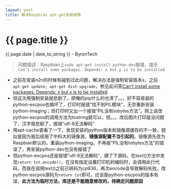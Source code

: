 ```yaml
---
layout: post
title: 解决Raspbian apt-get安装故障  
---
```


{{ page.title }}
================
<p class="date">{{ page.date | date_to_string }} - ByronTech</p>

> 问题描述：Raspbian上`sudo apt-get install python-dev`报错，提示`Can't install some packages. Depends: x but y is to be installed`

* 之前在安装n2n的时候有碰到过此问题，解决办法是强制安装版本x，之后`apt-get update; apt-get dist-upgrade`，参见此问答[Can't install some packages. Depends: x but x is to be installed][ref-link1]
* 但这次用强制安装就悲剧了，把俺的pip什么的也清了。。。好不容易装的python-escpos也搞坏了，打印时报错“找不到PIL模块”，无奈重新安装python-imaging；但打印时又出一个报错“PIL没有tobytes方法”，网上说改python-escpos的调用方法为tostring就可以，但。。。改后图片打印是没问题了，汉字叕悲剧了，报错“utf-8无法解码”
* 用apt-cache查看了一下，发现安装的python版本和镜像源缓存的不一致，貌似是因为我后续用了中科大的镜像源，**镜像源配置不当引起的**。镜像源先改为Raspbian默认的，重装python-imaging，不再报“PIL没有tobytes方法”的错误了，再安装python-dev也没有报错了
* 但python-escpos还是报错“utf-8无法解码”，跟了下源码，在text()方法中发现`return txt.encode()`，在没有指定设置打印机的编码时，会调用此行代码，而我在调用text()之前已转码为cp936，再次encode会导致解码失败。改python-escpos源码为`return txt`即可，应该是python-escpos的版本有误，**此方法为临时方法，库还是不能随意修改的，待确定问题原因**


[ref-link1]:  http://askubuntu.com/questions/675876/cant-install-some-packages-depends-x-but-x-is-to-be-installed
